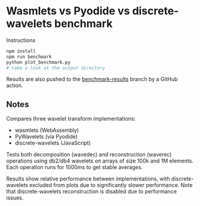 # Wasmlets vs Pyodide vs discrete-wavelets benchmark

Instructions

```bash
npm install
npm run benchmark
python plot_benchmark.py
# take a look at the output directory
```

Results are also pushed to the [benchmark-results](https://github.com/magland/wasmlets-benchmark/tree/benchmark-results) branch by a GitHub action.

## Notes

Compares three wavelet transform implementations:
- wasmlets (WebAssembly)
- PyWavelets (via Pyodide)
- discrete-wavelets (JavaScript)

Tests both decomposition (wavedec) and reconstruction (waverec) operations using db2/db4 wavelets on arrays of size 100k and 1M elements. Each operation runs for 1000ms to get stable averages.

Results show relative performance between implementations, with discrete-wavelets excluded from plots due to significantly slower performance. Note that discrete-wavelets reconstruction is disabled due to performance issues.
